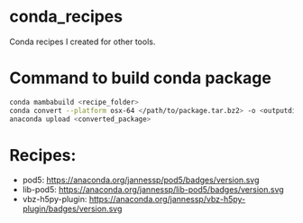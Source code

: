# conda_recipes
Conda recipes I created for other tools.

# Command to build conda package
```bash
conda mambabuild <recipe_folder>
conda convert --platform osx-64 </path/to/package.tar.bz2> -o <outputdir/>
anaconda upload <converted_package>
```

# Recipes:

- pod5: https://anaconda.org/jannessp/pod5/badges/version.svg
- lib-pod5: https://anaconda.org/jannessp/lib-pod5/badges/version.svg
- vbz-h5py-plugin: https://anaconda.org/jannessp/vbz-h5py-plugin/badges/version.svg
